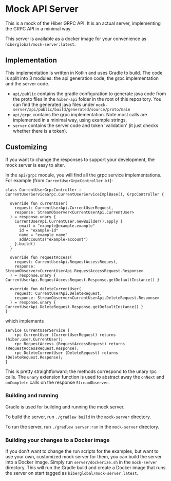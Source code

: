 # Mock API Server

This is a mock of the Hiber GRPC API. It is an actual server, implementing the GRPC API in a minimal way.

This server is available as a docker image for your convenience as `hiberglobal/mock-server:latest`.

## Implementation

This implementation is written in Kotlin and uses Gradle to build.
The code is split into 3 modules: the api generation code, the grpc implementation and the server code.

- `api/public` contains the gradle configuration to generate java code from the proto files in the `hiber-api` folder
 in the root of this repository. You can find the generated java files under `mock-server/api/public/build/generated/source/proto/main`
- `api/grpc` contains the grpc implementation. Note most calls are implemented in a minimal way, using example strings.
- `server` contains the server code and token 'validation' (it just checks whether there is a token).

## Customizing

If you want to change the responses to support your development, the mock server is easy to alter.

In the `api/grpc` module, you will find all the grpc service implementations. For example (from `CurrentUserGrpcController.kt`):

```
class CurrentUserGrpcController : CurrentUserServiceGrpc.CurrentUserServiceImplBase(), GrpcController {

  override fun currentUser(
    request: CurrentUserApi.CurrentUserRequest,
    response: StreamObserver<CurrentUserApi.CurrentUser>
  ) = response.unary {
    CurrentUserApi.CurrentUser.newBuilder().apply {
      email = "example@example.example"
      id = "example-id"
      name = "example name"
      addAccounts("example-account")
    }.build()
  }

  override fun requestAccess(
    request: CurrentUserApi.RequestAccessRequest,
    response: StreamObserver<CurrentUserApi.RequestAccessRequest.Response>
  ) = response.unary { CurrentUserApi.RequestAccessRequest.Response.getDefaultInstance() }

  override fun deleteCurrentUser(
    request: CurrentUserApi.DeleteRequest,
    response: StreamObserver<CurrentUserApi.DeleteRequest.Response>
  ) = response.unary { CurrentUserApi.DeleteRequest.Response.getDefaultInstance() }
}
```
which implements
```
service CurrentUserService {
    rpc CurrentUser (CurrentUserRequest) returns (hiber.user.CurrentUser);
    rpc RequestAccess (RequestAccessRequest) returns (RequestAccessRequest.Response);
    rpc DeleteCurrentUser (DeleteRequest) returns (DeleteRequest.Response);
}
```

This is pretty straightforward; the methods correspond to the unary rpc calls.
The `unary` extension function is used to abstract away the `onNext` and `onComplete` calls on the response `StreamObserver`.  

### Building and running

Gradle is used for building and running the mock server.

To build the server, run `./gradlew build` in the `mock-server` directory.

To run the server, run `./gradlew server:run` in the `mock-server` directory.

### Building your changes to a Docker image

If you don't want to change the run scripts for the examples, but want to use your own, customized mock server for them,
you can build the server into a Docker image. 
Simply run `server/dockerize.sh` in the `mock-server` directory. 
This will run the Gradle build and create a Docker image that runs the server on start tagged as `hiberglobal/mock-server:latest`.
